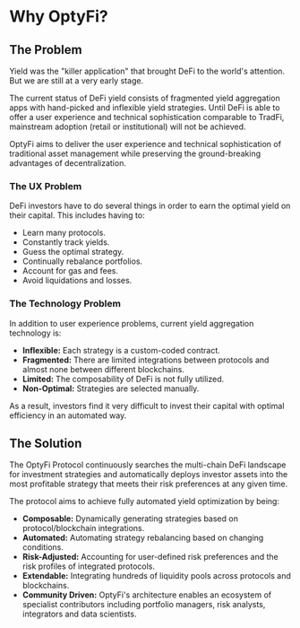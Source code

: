 # Why OptyFi?

## The Problem

Yield was the "killer application" that brought DeFi to the world's attention. But we are still at a very early stage. 

The current status of DeFi yield consists of fragmented yield aggregation apps with hand-picked and inflexible yield strategies. Until DeFi is able to offer a user experience and technical sophistication comparable to TradFi, mainstream adoption \(retail or institutional\)  will not be achieved.   

OptyFi aims to deliver the user experience and technical sophistication of traditional asset management while preserving the ground-breaking advantages of decentralization. 

### The UX Problem

DeFi investors have to do several things in order to earn the optimal yield on their capital. This includes having to:

* Learn many protocols.
* Constantly track yields.
* Guess the optimal strategy.
* Continually rebalance portfolios.
* Account for gas and fees.
* Avoid liquidations and losses.

### The Technology Problem

In addition to user experience problems, current yield aggregation technology is:

* **Inflexible:** Each strategy is a custom-coded contract.
* **Fragmented:** There are limited integrations between protocols and almost none between different blockchains.
* **Limited:** The composability of DeFi is not fully utilized.
* **Non-Optimal:** Strategies are selected manually.

As a result, investors find it very difficult to invest their capital with optimal efficiency in an automated way.

## The Solution

The OptyFi Protocol continuously searches the multi-chain DeFi landscape for investment strategies and automatically deploys investor assets into the most profitable strategy that meets their risk preferences at any given time.

The protocol aims to achieve fully automated yield optimization by being:

* **Composable:** Dynamically generating strategies based on protocol/blockchain integrations.
* **Automated:** Automating strategy rebalancing based on changing conditions.
* **Risk-Adjusted:** Accounting for user-defined risk preferences and the risk profiles of integrated protocols.
* **Extendable:** Integrating hundreds of liquidity pools across protocols and blockchains.
* **Community Driven:** OptyFi's architecture enables an ecosystem of specialist contributors including portfolio managers, risk analysts, integrators and data scientists.

